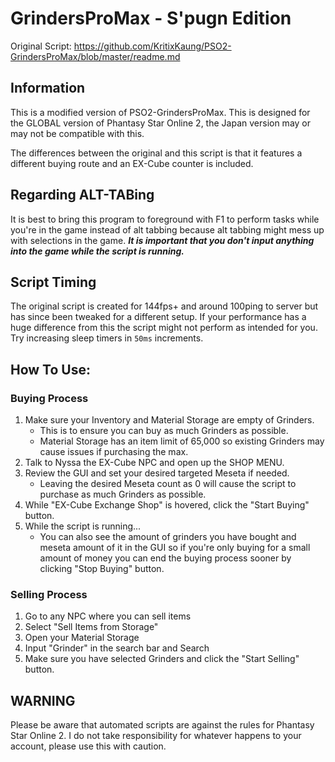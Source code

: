 # GrindersProMax - S'pugn Edition
Original Script: https://github.com/KritixKaung/PSO2-GrindersProMax/blob/master/readme.md

## Information
This is a modified version of PSO2-GrindersProMax.
This is designed for the GLOBAL version of Phantasy Star Online 2, the Japan version may or may not be compatible with this.

The differences between the original and this script is that it features a different buying route and an EX-Cube counter is included.

## Regarding ALT-TABing
It is best to bring this program to foreground with F1 to perform tasks while you're in the game instead of alt tabbing because alt tabbing 
might mess up with selections in the game. ***It is important that you don't input anything into the game while the script is running.***

## Script Timing
The original script is created for 144fps+ and around 100ping to server but has since been tweaked for a different setup.
If your performance has a huge difference from this the script might not perform as intended for you. 
Try increasing sleep timers in `50ms` increments.

## How To Use:

### Buying Process
1. Make sure your Inventory and Material Storage are empty of Grinders.
	- This is to ensure you can buy as much Grinders as possible.
	- Material Storage has an item limit of 65,000 so existing Grinders may cause issues if purchasing the max.
2. Talk to Nyssa the EX-Cube NPC and open up the SHOP MENU.
3. Review the GUI and set your desired targeted Meseta if needed.
	- Leaving the desired Meseta count as 0 will cause the script to purchase as much Grinders as possible.
4. While "EX-Cube Exchange Shop" is hovered, click the "Start Buying" button.
5. While the script is running...
	- You can also see the amount of grinders you have bought and meseta amount of it in the 
	  GUI so if you're only buying for a small amount of money you can end the buying process sooner by clicking "Stop Buying" button.

### Selling Process
1. Go to any NPC where you can sell items 
2. Select "Sell Items from Storage"
3. Open your Material Storage
4. Input "Grinder" in the search bar and Search
5. Make sure you have selected Grinders and click the "Start Selling" button.

## WARNING
Please be aware that automated scripts are against the rules for Phantasy Star Online 2.
I do not take responsibility for whatever happens to your account, please use this with caution.
